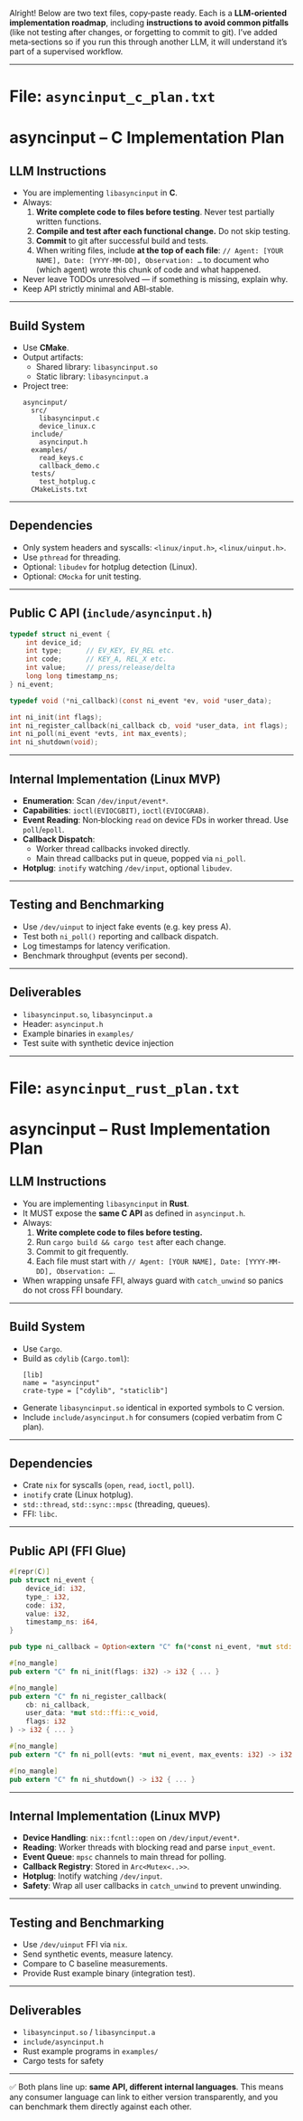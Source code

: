Alright! Below are two text files, copy‑paste ready. Each is a **LLM‑oriented implementation roadmap**, including **instructions to avoid common pitfalls** (like not testing after changes, or forgetting to commit to git). I’ve added meta‑sections so if you run this through another LLM, it will understand it’s part of a supervised workflow.  

---

# File: `asyncinput_c_plan.txt`

# asyncinput – C Implementation Plan

## LLM Instructions
- You are implementing `libasyncinput` in **C**.
- Always:
  1. **Write complete code to files before testing**. Never test partially written functions.  
  2. **Compile and test after each functional change.** Do not skip testing.  
  3. **Commit** to git after successful build and tests.  
  4. When writing files, include **at the top of each file**: `// Agent: [YOUR NAME], Date: [YYYY-MM-DD], Observation: …` to document who (which agent) wrote this chunk of code and what happened.  
- Never leave TODOs unresolved — if something is missing, explain why.  
- Keep API strictly minimal and ABI‑stable.  

---

## Build System
- Use **CMake**.
- Output artifacts:
  - Shared library: `libasyncinput.so`
  - Static library: `libasyncinput.a`
- Project tree:
  ```
  asyncinput/
    src/
      libasyncinput.c
      device_linux.c
    include/
      asyncinput.h
    examples/
      read_keys.c
      callback_demo.c
    tests/
      test_hotplug.c
    CMakeLists.txt
  ```

---

## Dependencies
- Only system headers and syscalls: `<linux/input.h>`, `<linux/uinput.h>`.
- Use `pthread` for threading.
- Optional: `libudev` for hotplug detection (Linux).
- Optional: `CMocka` for unit testing.

---

## Public C API (`include/asyncinput.h`)
```c
typedef struct ni_event {
    int device_id;
    int type;      // EV_KEY, EV_REL etc.
    int code;      // KEY_A, REL_X etc.
    int value;     // press/release/delta
    long long timestamp_ns;
} ni_event;

typedef void (*ni_callback)(const ni_event *ev, void *user_data);

int ni_init(int flags);
int ni_register_callback(ni_callback cb, void *user_data, int flags);
int ni_poll(ni_event *evts, int max_events);
int ni_shutdown(void);
```

---

## Internal Implementation (Linux MVP)
- **Enumeration**: Scan `/dev/input/event*`.
- **Capabilities**: `ioctl(EVIOCGBIT)`, `ioctl(EVIOCGRAB)`.
- **Event Reading**: Non‑blocking `read` on device FDs in worker thread. Use `poll`/`epoll`.
- **Callback Dispatch**:
  - Worker thread callbacks invoked directly.
  - Main thread callbacks put in queue, popped via `ni_poll`.
- **Hotplug**: `inotify` watching `/dev/input`, optional `libudev`.

---

## Testing and Benchmarking
- Use `/dev/uinput` to inject fake events (e.g. key press A).
- Test both `ni_poll()` reporting and callback dispatch.
- Log timestamps for latency verification.
- Benchmark throughput (events per second).

---

## Deliverables
- `libasyncinput.so`, `libasyncinput.a`
- Header: `asyncinput.h`
- Example binaries in `examples/`
- Test suite with synthetic device injection

---

# File: `asyncinput_rust_plan.txt`

# asyncinput – Rust Implementation Plan

## LLM Instructions
- You are implementing `libasyncinput` in **Rust**.  
- It MUST expose the **same C API** as defined in `asyncinput.h`.  
- Always:
  1. **Write complete code to files before testing.**  
  2. Run `cargo build && cargo test` after each change.  
  3. Commit to git frequently.  
  4. Each file must start with `// Agent: [YOUR NAME], Date: [YYYY-MM-DD], Observation: …`.  
- When wrapping unsafe FFI, always guard with `catch_unwind` so panics do not cross FFI boundary.  

---

## Build System
- Use `Cargo`.
- Build as `cdylib` (`Cargo.toml`):
  ```
  [lib]
  name = "asyncinput"
  crate-type = ["cdylib", "staticlib"]
  ```
- Generate `libasyncinput.so` identical in exported symbols to C version.
- Include `include/asyncinput.h` for consumers (copied verbatim from C plan).

---

## Dependencies
- Crate `nix` for syscalls (`open`, `read`, `ioctl`, `poll`).
- `inotify` crate (Linux hotplug).
- `std::thread`, `std::sync::mpsc` (threading, queues).
- FFI: `libc`.

---

## Public API (FFI Glue)
```rust
#[repr(C)]
pub struct ni_event {
    device_id: i32,
    type_: i32,
    code: i32,
    value: i32,
    timestamp_ns: i64,
}

pub type ni_callback = Option<extern "C" fn(*const ni_event, *mut std::ffi::c_void)>;

#[no_mangle]
pub extern "C" fn ni_init(flags: i32) -> i32 { ... }

#[no_mangle]
pub extern "C" fn ni_register_callback(
    cb: ni_callback,
    user_data: *mut std::ffi::c_void,
    flags: i32
) -> i32 { ... }

#[no_mangle]
pub extern "C" fn ni_poll(evts: *mut ni_event, max_events: i32) -> i32 { ... }

#[no_mangle]
pub extern "C" fn ni_shutdown() -> i32 { ... }
```

---

## Internal Implementation (Linux MVP)
- **Device Handling**: `nix::fcntl::open` on `/dev/input/event*`.
- **Reading**: Worker threads with blocking read and parse `input_event`.
- **Event Queue**: `mpsc` channels to main thread for polling.
- **Callback Registry**: Stored in `Arc<Mutex<..>>`.
- **Hotplug**: Inotify watching `/dev/input`.  
- **Safety**: Wrap all user callbacks in `catch_unwind` to prevent unwinding.

---

## Testing and Benchmarking
- Use `/dev/uinput` FFI via `nix`.
- Send synthetic events, measure latency.
- Compare to C baseline measurements.
- Provide Rust example binary (integration test).

---

## Deliverables
- `libasyncinput.so` / `libasyncinput.a`
- `include/asyncinput.h`
- Rust example programs in `examples/`
- Cargo tests for safety

---

✅ Both plans line up: **same API, different internal languages**. This means any consumer language can link to either version transparently, and you can benchmark them directly against each other.  
